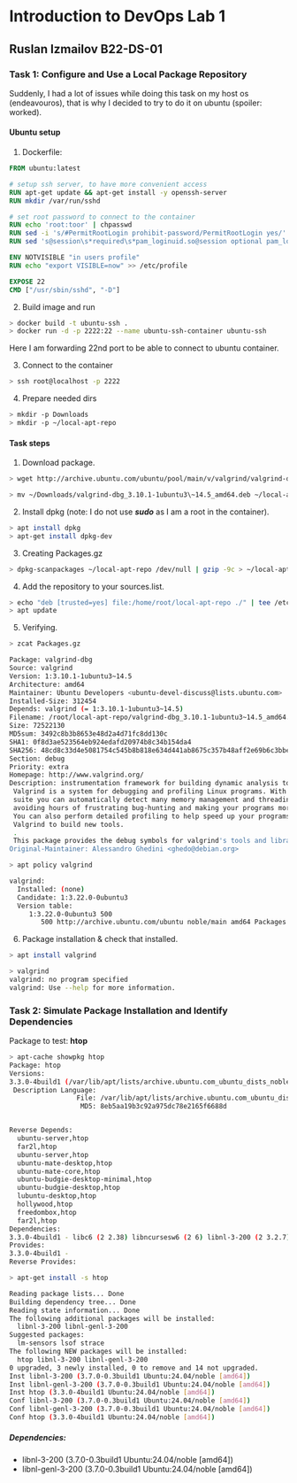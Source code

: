 # Introduction to DevOps Lab 1
## Ruslan Izmailov B22-DS-01 

### Task 1: Configure and Use a Local Package Repository        

Suddenly, I had a lot of issues while doing this task on my host os (endeavouros), that is why I decided to try to do it on ubuntu (spoiler: worked).

#### Ubuntu setup
1) Dockerfile: 
```Dockerfile
FROM ubuntu:latest

# setup ssh server, to have more convenient access
RUN apt-get update && apt-get install -y openssh-server
RUN mkdir /var/run/sshd

# set root password to connect to the container
RUN echo 'root:toor' | chpasswd
RUN sed -i 's/#PermitRootLogin prohibit-password/PermitRootLogin yes/' /etc/ssh/sshd_config
RUN sed 's@session\s*required\s*pam_loginuid.so@session optional pam_loginuid.so@g' -i /etc/pam.d/sshd

ENV NOTVISIBLE "in users profile"
RUN echo "export VISIBLE=now" >> /etc/profile

EXPOSE 22
CMD ["/usr/sbin/sshd", "-D"]
``` 
2) Build image and run 
```sh
> docker build -t ubuntu-ssh .
> docker run -d -p 2222:22 --name ubuntu-ssh-container ubuntu-ssh
```
Here I am forwarding 22nd port to be able to connect to ubuntu container. 

3) Connect to the container
```sh 
> ssh root@localhost -p 2222
```

4) Prepare needed dirs
```sh
> mkdir -p Downloads     
> mkdir -p ~/local-apt-repo
```
#### Task steps          
1) Download package.
```sh
> wget http://archive.ubuntu.com/ubuntu/pool/main/v/valgrind/valgrind-dbg_3.10.1-1ubuntu3~14.5_amd64.deb -P ~/Downloads/

> mv ~/Downloads/valgrind-dbg_3.10.1-1ubuntu3\~14.5_amd64.deb ~/local-apt-repo
``` 

2) Install dpkg  (note: I do not use ___sudo___ as I am a root in the container).
```sh
> apt install dpkg
> apt-get install dpkg-dev
```

3)  Creating Packages.gz    
```sh
> dpkg-scanpackages ~/local-apt-repo /dev/null | gzip -9c > ~/local-apt-repo/Packages.gz
```

4) Add the repository to your sources.list.
```sh
> echo "deb [trusted=yes] file:/home/root/local-apt-repo ./" | tee /etc/apt/sources.list.d/local-apt-repo.list
> apt update
```
5) Verifying.
```sh
> zcat Packages.gz

Package: valgrind-dbg
Source: valgrind
Version: 1:3.10.1-1ubuntu3~14.5
Architecture: amd64
Maintainer: Ubuntu Developers <ubuntu-devel-discuss@lists.ubuntu.com>
Installed-Size: 312454
Depends: valgrind (= 1:3.10.1-1ubuntu3~14.5)
Filename: /root/local-apt-repo/valgrind-dbg_3.10.1-1ubuntu3~14.5_amd64.deb
Size: 72522130
MD5sum: 3492c8b3b8653e48d2a4d71fc8dd130c
SHA1: 0f8d3ae523564eb924edafd20974b8c34b154da4
SHA256: 48cd8c33d4e5081754c545b8b818e634d441ab8675c357b48aff2e69b6c3bbee
Section: debug
Priority: extra
Homepage: http://www.valgrind.org/
Description: instrumentation framework for building dynamic analysis tools (debug)
 Valgrind is a system for debugging and profiling Linux programs. With its tool
 suite you can automatically detect many memory management and threading bugs,
 avoiding hours of frustrating bug-hunting and making your programs more stable.
 You can also perform detailed profiling to help speed up your programs and use
 Valgrind to build new tools.
 .
 This package provides the debug symbols for valgrind's tools and libraries.
Original-Maintainer: Alessandro Ghedini <ghedo@debian.org>

```
```sh
> apt policy valgrind

valgrind:
  Installed: (none)
  Candidate: 1:3.22.0-0ubuntu3
  Version table:
     1:3.22.0-0ubuntu3 500
        500 http://archive.ubuntu.com/ubuntu noble/main amd64 Packages
```

6) Package installation & check that installed.
```sh
> apt install valgrind

> valgrind
valgrind: no program specified
valgrind: Use --help for more information.
```
### Task 2: Simulate Package Installation and Identify Dependencies
Package to test: __htop__

```sh
> apt-cache showpkg htop                
Package: htop
Versions: 
3.3.0-4build1 (/var/lib/apt/lists/archive.ubuntu.com_ubuntu_dists_noble_main_binary-amd64_Packages.lz4)
 Description Language: 
                 File: /var/lib/apt/lists/archive.ubuntu.com_ubuntu_dists_noble_main_binary-amd64_Packages.lz4
                  MD5: 8eb5aa19b3c92a975dc78e2165f6688d


Reverse Depends: 
  ubuntu-server,htop
  far2l,htop
  ubuntu-server,htop
  ubuntu-mate-desktop,htop
  ubuntu-mate-core,htop
  ubuntu-budgie-desktop-minimal,htop
  ubuntu-budgie-desktop,htop
  lubuntu-desktop,htop
  hollywood,htop
  freedombox,htop
  far2l,htop
Dependencies: 
3.3.0-4build1 - libc6 (2 2.38) libncursesw6 (2 6) libnl-3-200 (2 3.2.7) libnl-genl-3-200 (2 3.2.7) libtinfo6 (2 6) lm-sensors (0 (null)) lsof (0 (null)) strace (0 (null)) 
Provides: 
3.3.0-4build1 - 
Reverse Provides:       
```

```sh
> apt-get install -s htop

Reading package lists... Done
Building dependency tree... Done
Reading state information... Done
The following additional packages will be installed:
  libnl-3-200 libnl-genl-3-200
Suggested packages:
  lm-sensors lsof strace
The following NEW packages will be installed:
  htop libnl-3-200 libnl-genl-3-200
0 upgraded, 3 newly installed, 0 to remove and 14 not upgraded.
Inst libnl-3-200 (3.7.0-0.3build1 Ubuntu:24.04/noble [amd64])
Inst libnl-genl-3-200 (3.7.0-0.3build1 Ubuntu:24.04/noble [amd64])
Inst htop (3.3.0-4build1 Ubuntu:24.04/noble [amd64])
Conf libnl-3-200 (3.7.0-0.3build1 Ubuntu:24.04/noble [amd64])
Conf libnl-genl-3-200 (3.7.0-0.3build1 Ubuntu:24.04/noble [amd64])
Conf htop (3.3.0-4build1 Ubuntu:24.04/noble [amd64])
```

##### Dependencies: 
* libnl-3-200 (3.7.0-0.3build1 Ubuntu:24.04/noble [amd64])
* libnl-genl-3-200 (3.7.0-0.3build1 Ubuntu:24.04/noble [amd64])
